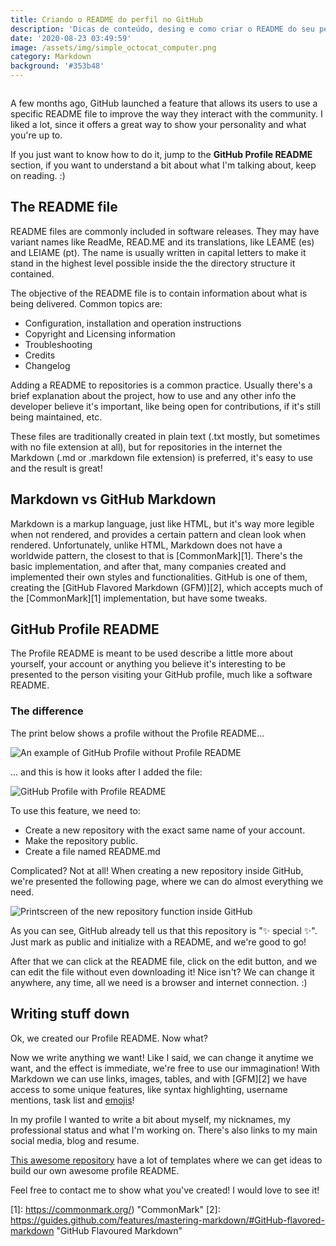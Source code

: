 ```yaml
---
title: Criando o README do perfil no GitHub
description: 'Dicas de conteúdo, desing e como criar o README do seu perfil'
date: '2020-08-23 03:49:59'
image: /assets/img/simple_octocat_computer.png
category: Markdown
background: '#353b48'
---
```

![]()

A few months ago, GitHub launched a feature that allows its users to use a specific README file to improve the way they interact with the community. I liked a lot, since it offers a great way to show your personality and what you're up to.

If you just want to know how to do it, jump to the **GitHub Profile README** section, if you want to understand a bit about what I'm talking about, keep on reading. :)

## The README file

README files are commonly included in software releases. They may have variant names like ReadMe, READ.ME and its translations, like LEAME (es) and LEIAME (pt). The name is usually written in capital letters to make it stand in the highest level possible inside the the directory structure it contained.

The objective of the README file is to contain information about what is being delivered. Common topics are:

* Configuration, installation and operation instructions
* Copyright and Licensing information
* Troubleshooting
* Credits
* Changelog

Adding a README to repositories is a common practice. Usually there's a brief explanation about the project, how to use and any other info the developer believe it's important, like being open for contributions, if it's still being maintained, etc.

These files are traditionally created in plain text (.txt mostly, but sometimes with no file extension at all), but for repositories in the internet the Markdown (.md or .markdown file extension) is preferred, it's easy to use and the result is great!

## Markdown vs GitHub Markdown

Markdown is a markup language, just like HTML, but it's way more legible when not rendered, and provides a certain pattern and clean look when rendered. Unfortunately, unlike HTML, Markdown does not have a worldwide pattern, the closest to that is [CommonMark][1]. There's the basic implementation, and after that, many companies created and implemented their own styles and  functionalities. GitHub is one of them, creating the [GitHub Flavored Markdown (GFM)][2], which accepts much of the [CommonMark][1] implementation, but have some tweaks.

## GitHub Profile README

The Profile README is meant to be used describe a little more about yourself, your account or anything you believe it's interesting to be presented to the person visiting your GitHub profile, much like a software README.

### The difference

The print below shows a profile without the Profile README...

![An example of GitHub Profile without Profile README](/assets/img/markdown_before.png "My account without Profile README")

... and this is how it looks after I added the file:

![GitHub Profile with Profile README](/assets/img/markdown_after.png "My account with the README file")

To use this feature, we need to:

* Create a new repository with the exact same name of your account.
* Make the repository public.
* Create a file named README.md

Complicated? Not at all! When creating a new repository inside GitHub, we're presented the following page, where we can do almost everything we need.

![Printscreen of the new repository function inside GitHub](/assets/img/markdown_new_repo.png "Creating a new repository")

As you can see, GitHub already tell us that this repository is ":sparkles: special :sparkles:". Just mark as public and initialize with a README, and we're good to go!

After that we can click at the README file, click on the edit button, and we can edit the file without even downloading it! Nice isn't? We can change it anywhere, any time, all we need is a browser and internet connection. :)

## Writing stuff down

Ok, we created our Profile README. Now what?

Now we write anything we want! Like I said, we can change it anytime we want, and the effect is immediate, we're free to use our immagination! With Markdown we can use links, images, tables, and with [GFM][2] we have access to some unique features, like syntax highlighting, username mentions, task list and [emojis](https://github.com/ikatyang/emoji-cheat-sheet/blob/master/README.md)!

In my profile I wanted to write a bit about myself, my nicknames, my professional status and what I'm working on. There's also links to my main social media, blog and resume.

[This awesome repository](https://github.com/kautukkundan/Awesome-Profile-README-templates) have a lot of templates where we can get ideas to build our own awesome profile README.

Feel free to contact me to show what you've created! I would love to see it!

[1]: https://commonmark.org/) "CommonMark"
[2]: https://guides.github.com/features/mastering-markdown/#GitHub-flavored-markdown "GitHub Flavoured Markdown"
